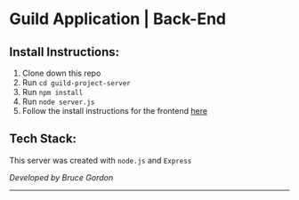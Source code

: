 # Guild Application | Back-End

## Install Instructions:
1. Clone down this repo
2. Run `cd guild-project-server`
3. Run `npm install`
4. Run `node server.js`
5. Follow the install instructions for the frontend [here](https://github.com/bruce-gordon/guild-internship-project)

## Tech Stack:
This server was created with `node.js` and `Express`

*Developed by Bruce Gordon*
*****************************************************************************
